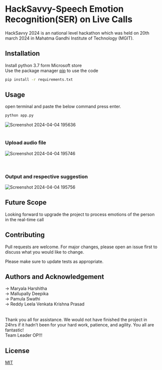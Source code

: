 # HackSavvy-Speech Emotion Recognition(SER) on Live Calls

HackSavvy 2024 is an national level hackathon which was held on 20th march 2024 in Mahatma Gandhi Institute of Technology (MGIT).

## Installation

Install python 3.7 form Microsoft store<br/>
Use the package manager [pip](https://pip.pypa.io/en/stable/) to use the code

```bash
pip install -r requirements.txt
```

## Usage
open terminal and paste the below command press enter.

```bash
python app.py
```
![Screenshot 2024-04-04 195636](https://github.com/prasad924/HackSavvy-WeLocalize/assets/135614599/c377d360-3a2d-45ad-8a96-fe6f20d9301e)
<br/><br/>
### Upload audio file
![Screenshot 2024-04-04 195746](https://github.com/prasad924/HackSavvy-WeLocalize/assets/135614599/e8e947c3-58eb-4ade-bba2-c118566c3ac3)<br/>
<br/><br/>
### Output and respective suggestion
![Screenshot 2024-04-04 195756](https://github.com/prasad924/HackSavvy-WeLocalize/assets/135614599/1f5ec919-b82f-49e4-a5da-30c4dd43ceda)<br/>


## Future Scope
Looking forward to upgrade the project to process emotions of the person in the real-time call

## Contributing

Pull requests are welcome. For major changes, please open an issue first
to discuss what you would like to change.

Please make sure to update tests as appropriate.

## Authors and Acknowledgement

-> Maryala Harshitha <br/>
-> Mallupally Deepika <br/>
-> Pamula Swathi <br/>
-> Reddy Leela Venkata Krishna Prasad </br>
<br/><br/>
Thank you all for assistance. We would not have finished the project in 24hrs if it hadn’t been for your hard work, patience, and agility. You all are fantastic!<br>
Team Leader OP!!!

## License

[MIT](https://choosealicense.com/licenses/mit/)
